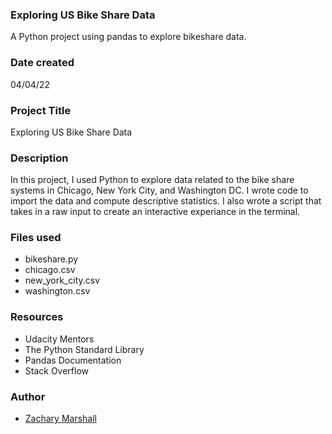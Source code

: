 ### Exploring US Bike Share Data
A Python project using pandas to explore bikeshare data. 


### Date created
04/04/22

### Project Title
Exploring US Bike Share Data

### Description
In this project, I used Python to explore data related to the bike share systems in Chicago, New York City, and Washington DC. I wrote code to import the data and compute descriptive statistics. I also wrote a script that takes in a raw input to create an interactive experiance in the terminal.

### Files used
* bikeshare.py
* chicago.csv
* new_york_city.csv
* washington.csv

### Resources
* Udacity Mentors
* The Python Standard Library
* Pandas Documentation
* Stack Overflow

### Author
* [Zachary Marshall](https://github.com/zmarshall1/pdsnd_github)
